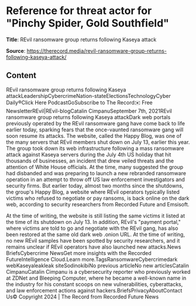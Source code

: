 # Reference for threat actor for "Pinchy Spider, Gold Southfield"

**Title**: REvil ransomware group returns following Kaseya attack

**Source**: https://therecord.media/revil-ransomware-group-returns-following-kaseya-attack/

## Content
REvil ransomware group returns following Kaseya attackLeadershipCybercrimeNation-stateElectionsTechnologyCyber Daily®Click Here PodcastGoSubscribe to The Record✉️ Free NewsletterREvil|REvil-blogCatalin CimpanuSeptember 7th, 2021REvil ransomware group returns following Kaseya attackDark web portals previously operated by the REvil ransomware gang have come back to life earlier today, sparking fears that the once-vaunted ransomware gang will soon resume its attacks.
The website, called the Happy Blog, was one of the many servers that REvil members shut down on July 13, earlier this year.
The group took down its web infrastructure following a mass ransomware attack against Kaseya servers during the July 4th US holiday that hit thousands of businesses, an incident that drew veiled threats and the attention of White House officials.
At the time, many suggested the group had disbanded and was preparing to launch a new rebranded ransomware operation in an attempt to throw off US law enforcement investigators and security firms.
But earlier today, almost two months since the shutdowns, the group's Happy Blog, a website where REvil operators typically listed victims who refused to negotiate or pay ransoms, is back online on the dark web, according to security researchers from Recorded Future and Emsisoft.

At the time of writing, the website is still listing the same victims it listed at the time of its shutdown on July 13.
In addition, REvil's "payment portal," where victims are told to go and negotiate with the REvil gang, has also been restored at the same old dark web .onion URL.
At the time of writing, no new REvil samples have been spotted by security researchers, and it remains unclear if REvil operators have also launched new attacks.News BriefsCybercrime NewsGet more insights with the Recorded FutureIntelligence Cloud.Learn more.TagsRansomwareCybercrimedark webKaseyaleakleak siteSodinokibiNo previous articleNo new articlesCatalin CimpanuCatalin Cimpanu is a cybersecurity reporter who previously worked at ZDNet and Bleeping Computer, where he became a well-known name in the industry for his constant scoops on new vulnerabilities, cyberattacks, and law enforcement actions against hackers.BriefsPrivacyAboutContact Us© Copyright 2024 | The Record from Recorded Future News